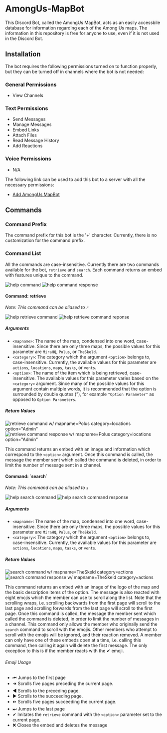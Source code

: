 <h1>AmongUs-MapBot</h1>

This Discord Bot, called the AmongUs MapBot, acts as an easily accessbile database for information regarding each of the Among Us maps. The information in this repository is free for anyone to use, even if it is not used in the Discord Bot.

<h2>Installation</h2>

The bot requires the following permissions turned on to function properly, but they can be turned off in channels where the bot is not needed:

<h3>General Permissions</h3>

 - View Channels

<h3>Text Permissions</h3>

 - Send Messages
 - Manage Messages
 - Embed Links
 - Attach Files
 - Read Message History
 - Add Reactions
 
<h3>Voice Permissions</h3>

 - N/A

The following link can be used to add this bot to a server with all the necessary permissions:
- [Add AmongUs MapBot](https://discord.com/api/oauth2/authorize?client_id=793568531757137970&permissions=126016&scope=bot)

<h2>Commands</h2>

<h3>Command Prefix</h3>
The command prefix for this bot is the '+' character. Currently, there is no customization for the command prefix.

<h3>Command List</h3>

All the commands are case-insensitive. Currently there are two commands available for the bot, `retrieve` and `search`. Each command returns an embed with features unique to the command.

![help command](https://user-images.githubusercontent.com/72679601/103316442-74234280-49dd-11eb-85a8-d5ca5308e707.png)
![help command response](https://user-images.githubusercontent.com/72679601/103316443-75546f80-49dd-11eb-9c42-9ee993f60a73.png)

<h4>Command: retrieve</h4>

*Note: This command can be aliased to `r`*

![help retrieve command](https://user-images.githubusercontent.com/72679601/103316567-c5cbcd00-49dd-11eb-98ca-22c88c10fc28.png)
![help retrieve command reponse](https://user-images.githubusercontent.com/72679601/103316571-c7959080-49dd-11eb-9b71-428c724becf6.png)

<h5>Arguments</h5>

 - `<mapname>`: The name of the map, condensed into one word, case-insensitive. Since there are only three maps, the possible values for this parameter are `MiraHQ`, `Polus`, or `TheSkeld`.
 - `<category>`: The category which the argument `<option>` belongs to, case-insensitive. Currently, the available values for this parameter are `actions`, `locations`, `maps`, `tasks`, or `vents`.
 - `<option>`: The name of the item which is being retrieved, case-insensitive. The available values for this parameter varies based on the `<category>` argument. Since many of the possible values for this argument contain multiple words, it is recommended that the option is surrounded by double quotes ("), for example `"Option Parameter"` as opposed to `Option Parameters`.
 
<h5>Return Values</h5> 

![retrieve command w/ mapname=Polus category=locations option="Admin"](https://user-images.githubusercontent.com/72679601/103320919-19ddae00-49ec-11eb-9920-095b7da9526f.png)
![retrieve command response w/ mapname=Polus category=locations option="Admin"](https://user-images.githubusercontent.com/72679601/103320920-1a764480-49ec-11eb-9142-c40bbcdeced6.png)

This command returns an embed with an image and information which correspond to the `<option>` argument. Once this command is called, the message the member sent which called the command is deleted, in order to limit the number of message sent in a channel.

<h4>Command: `search`</h4>

*Note: This command can be aliased to `s`*

![help search command](https://user-images.githubusercontent.com/72679601/103316568-c6646380-49dd-11eb-860a-6af0c18ed45f.png)
![help search command response](https://user-images.githubusercontent.com/72679601/103316570-c6fcfa00-49dd-11eb-85ff-e7ea660103c0.png)

<h5>Arguments</h5>

 - `<mapname>`: The name of the map, condensed into one word, case-insensitive. Since there are only three maps, the possible values for this parameter are `MiraHQ`, `Polus`, or `TheSkeld`.
 - `<category>`: The category which the argument `<option>` belongs to, case-insensitive. Currently, the available values for this parameter are `actions`, `locations`, `maps`, `tasks`, or `vents`.
 
<h5>Return Values</h5>

![search command w/ mapname=TheSkeld category=actions](https://user-images.githubusercontent.com/72679601/103317104-5e168180-49df-11eb-8899-7a4cafb9698c.png)
![search command response w/ mapname=TheSkeld category=actions](https://user-images.githubusercontent.com/72679601/103317103-5e168180-49df-11eb-8951-80d784aae0c5.png)

This command returns an embed with an image of the logo of the map and the basic description items of the option. The message is also reacted with eight emojis which the member can use to scroll along the list. Note that the scrolling wraps, i.e. scrolling backwards from the first page will scroll to the last page and scrolling forwards from the last page will scroll to the first page. Once this command is called, the message the member sent which called the command is deleted, in order to limit the number of messages in a channel. This command only allows the member who originally send the `search` command to scroll with the emojis. Other members who attempt to scroll with the emojis will be ignored, and their reaction removed. A member can only have one of these embeds open at a time, i.e. calling this command, then calling it again will delete the first message. The only exception to this is if the member reacts with the ✔ emoji.

<h6>Emoji Usage</h6>

 - ⏮ Jumps to the first page
 - ⏪ Scrolls five pages preceding the current page.
 - ◀ Scrolls to the preceding page.
 - ▶ Scrolls to the succeeding page.
 - ⏩ Scrolls five pages succeeding the current page.
 - ⏭ Jumps to the last page
 - ✔ Imitates the `retrieve` command with the `<option>` parameter set to the current page.
 - ❌ Closes the embed and deletes the message
